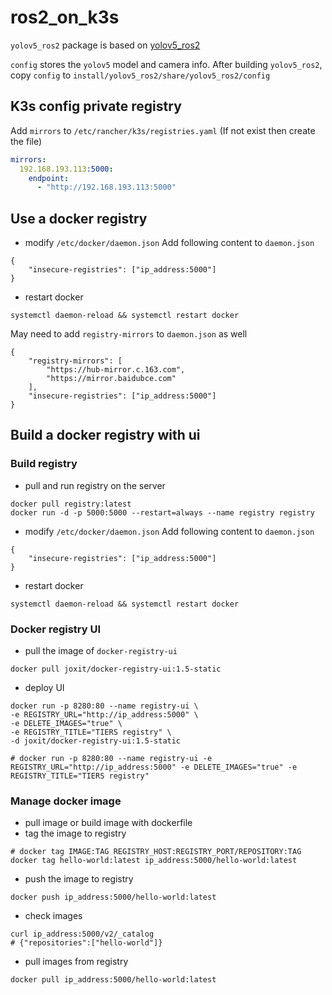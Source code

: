 # ros2_on_k3s

`yolov5_ros2` package is based on [yolov5_ros2](https://github.com/fishros/yolov5_ros2)

`config` stores the `yolov5` model and camera info. After building `yolov5_ros2`, copy `config` to `install/yolov5_ros2/share/yolov5_ros2/config`

## K3s config private registry
Add `mirrors` to `/etc/rancher/k3s/registries.yaml` (If not exist then create the file)

```yaml
mirrors:
  192.168.193.113:5000:
    endpoint:
      - "http://192.168.193.113:5000"
```


## Use a docker registry
- modify `/etc/docker/daemon.json`
Add following content to `daemon.json`
```
{
    "insecure-registries": ["ip_address:5000"]
}
```

- restart docker
```
systemctl daemon-reload && systemctl restart docker
```

May need to add `registry-mirrors` to `daemon.json` as well
```
{
    "registry-mirrors": [
        "https://hub-mirror.c.163.com",
        "https://mirror.baidubce.com"
    ],
    "insecure-registries": ["ip_address:5000"]
}

```

## Build a docker registry with ui
### Build registry
- pull and run registry on the server
```
docker pull registry:latest
docker run -d -p 5000:5000 --restart=always --name registry registry
```

- modify `/etc/docker/daemon.json`
Add following content to `daemon.json`
```
{
    "insecure-registries": ["ip_address:5000"]
}
```

- restart docker
```
systemctl daemon-reload && systemctl restart docker
```

### Docker registry UI
- pull the image of `docker-registry-ui`
```
docker pull joxit/docker-registry-ui:1.5-static
```

- deploy UI

```
docker run -p 8280:80 --name registry-ui \
-e REGISTRY_URL="http://ip_address:5000" \
-e DELETE_IMAGES="true" \
-e REGISTRY_TITLE="TIERS registry" \
-d joxit/docker-registry-ui:1.5-static

# docker run -p 8280:80 --name registry-ui -e REGISTRY_URL="http://ip_address:5000" -e DELETE_IMAGES="true" -e REGISTRY_TITLE="TIERS registry"
```

### Manage docker image
- pull image or build image with dockerfile
- tag the image to registry
```
# docker tag IMAGE:TAG REGISTRY_HOST:REGISTRY_PORT/REPOSITORY:TAG
docker tag hello-world:latest ip_address:5000/hello-world:latest
```

 - push the image to registry
```
docker push ip_address:5000/hello-world:latest
```

- check images
```
curl ip_address:5000/v2/_catalog
# {"repositories":["hello-world"]}
```

- pull images from registry
```
docker pull ip_address:5000/hello-world:latest
```
